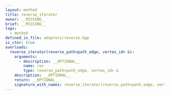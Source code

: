 ```yaml
---
layout: method
title: reverse_iterator
owner: __MISSING__
brief: __MISSING__
tags:
  - method
defined_in_file: adaptors/reverse.hpp
is_ctor: true
overloads:
  reverse_iterator(reverse_path<path_edge, vertex_id> &):
    arguments:
      - description: __OPTIONAL__
        name: rev
        type: reverse_path<path_edge, vertex_id> &
    description: __OPTIONAL__
    return: __OPTIONAL__
    signature_with_names: reverse_iterator(reverse_path<path_edge, vertex_id> & rev)
---
```

